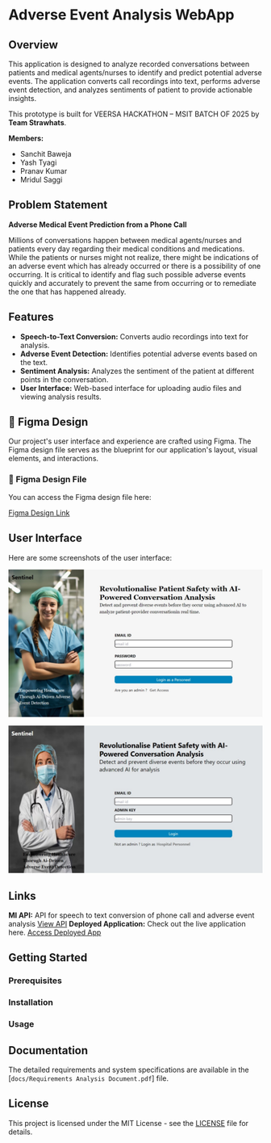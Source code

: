# Adverse Event Analysis WebApp

## Overview

This application is designed to analyze recorded conversations between patients and medical agents/nurses to identify and predict potential adverse events. The application converts call recordings into text, performs adverse event detection, and analyzes sentiments of patient to provide actionable insights.

This prototype is built for VEERSA HACKATHON – MSIT BATCH OF 2025 by **Team Strawhats**.

**Members:**

- Sanchit Baweja
- Yash Tyagi
- Pranav Kumar
- Mridul Saggi

## Problem Statement

**Adverse Medical Event Prediction from a Phone Call**

Millions of conversations happen between medical agents/nurses and patients every day regarding their medical conditions and medications. While the patients or nurses might not realize, there might be indications of an adverse event which has already occurred or there is a possibility of one occurring. It is critical to identify and flag such possible adverse events quickly and accurately to prevent the same from occurring or to remediate the one that has happened already.

## Features

- **Speech-to-Text Conversion:** Converts audio recordings into text for analysis.
- **Adverse Event Detection:** Identifies potential adverse events based on the text.
- **Sentiment Analysis:** Analyzes the sentiment of the patient at different points in the conversation.
- **User Interface:** Web-based interface for uploading audio files and viewing analysis results.

 ## 🎨 Figma Design

Our project's user interface and experience are crafted using Figma. The Figma design file serves as the blueprint for our application's layout, visual elements, and interactions.

### 📁 Figma Design File

You can access the Figma design file here:

[Figma Design Link](https://www.figma.com/design/5hCEObASv7akoJSJ3dwXJD/Veersa---Sentinal?node-id=0-1&t=f37xa9kz7Ek5m9K0-1)

## User Interface

Here are some screenshots of the user interface:

![UI1](assets\2c277fbb-44ac-47ad-8d4f-2ee5da28dd6d.jpg)

![UI2](assets/2d9f8aec-e713-4af4-802f-cedae0994838.jpg)



## Links

**Ml API:** API for speech to text conversion of phone call and adverse event analysis [View API](https://veersa-hack.onrender.com/transcribe)
**Deployed Application:** Check out the live application here. [Access Deployed App]()


## Getting Started

### Prerequisites



### Installation

### Usage
## Documentation

The detailed requirements and system specifications are available in the [`docs/Requirements Analysis Document.pdf`] file.

## License

This project is licensed under the MIT License - see the [LICENSE](LICENSE) file for details.


